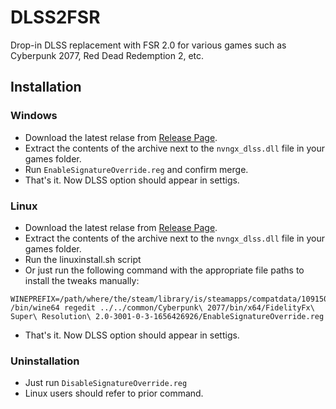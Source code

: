 # DLSS2FSR
Drop-in DLSS replacement with FSR 2.0 for various games such as Cyberpunk 2077, Red Dead Redemption 2, etc.

## Installation
### Windows 
* Download the latest relase from [Release Page](https://github.com/MOVZX/CyberFSR2/releases).
* Extract the contents of the archive next to the `nvngx_dlss.dll` file in your games folder.
* Run `EnableSignatureOverride.reg` and confirm merge.
* That's it. Now DLSS option should appear in settigs.

### Linux
* Download the latest relase from [Release Page](https://github.com/MOVZX/CyberFSR2/releases).
* Extract the contents of the archive next to the `nvngx_dlss.dll` file in your games folder.
* Run the linuxinstall.sh script
* Or just run the following command with the appropriate file paths to install the tweaks manually:
```
WINEPREFIX=/path/where/the/steam/library/is/steamapps/compatdata/1091500/pfx /bin/wine64 regedit ../../common/Cyberpunk\ 2077/bin/x64/FidelityFx\ Super\ Resolution\ 2.0-3001-0-3-1656426926/EnableSignatureOverride.reg
```
* That's it. Now DLSS option should appear in settigs.

### Uninstallation
* Just run `DisableSignatureOverride.reg`
* Linux users should refer to prior command.
